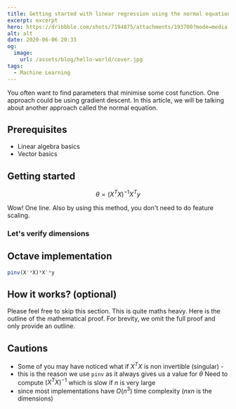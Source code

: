 ```yaml
---
title: Getting started with linear regression using the normal equation
excerpt: excerpt
hero: https://dribbble.com/shots/7194875/attachments/193700?mode=media
alt: alt
date: 2020-06-06 20:33
og:
  image:
    url: /assets/blog/hello-world/cover.jpg
tags:
  - Machine Learning
---
```


You often want to find parameters that minimise some cost function. One
approach could be using gradient descent. In this article, we will be talking
about another approach called the normal equation.

## Prerequisites

- Linear algebra basics
- Vector basics

## Getting started

$$
\theta = (X^T X)^{-1} X^T y
$$

Wow! One line. Also by using this method, you don't need to do feature scaling.

### Let's verify dimensions

## Octave implementation

```octave
pinv(X'*X)*X'*y
```

## How it works? (optional)

Please feel free to skip this section. This is quite maths heavy. Here is the
outline of the mathematical proof. For brevity, we omit the full proof and only
provide an outline.

## Cautions

- Some of you may have noticed what if $X^T X$ is non invertible (singular) -
- this is the reason we use `pinv` as it always gives us a value for
  $\theta$ Need to compute $(X^T X)^{-1}$ which is slow if $n$ is very large
- since most
  implementations have $O(n^3)$ time complexity ($nxn$ is the dimensions)

